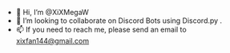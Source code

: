- 👋 Hi, I’m @XiXMegaW
- 💞️ I’m looking to collaborate on Discord Bots using Discord.py .
- 📫 If you need to reach me, please send an email to xixfan144@gmail.com

<!---
XiXMegaW/XiXMegaW is a ✨ special ✨ repository because its `README.md` (this file) appears on your GitHub profile.
You can click the Preview link to take a look at your changes.
--->
